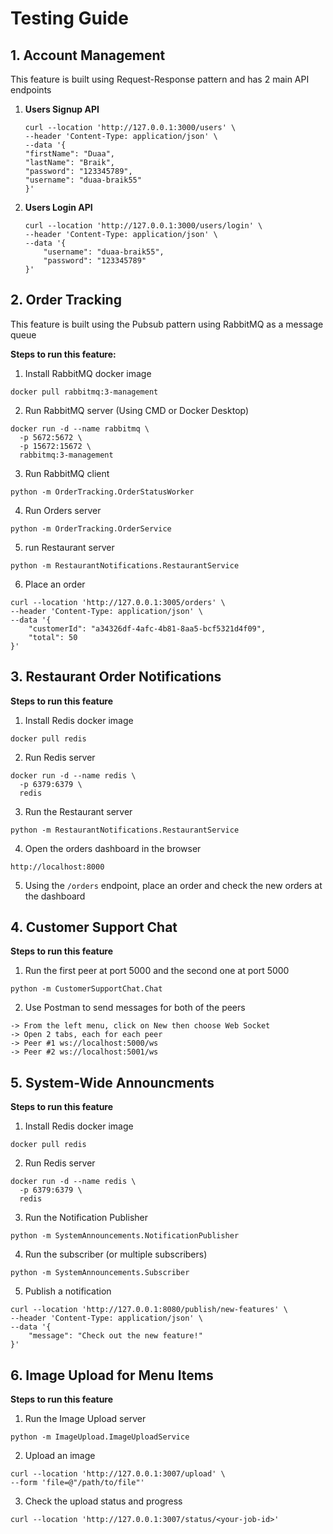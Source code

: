 # Testing Guide

## 1. Account Management

This feature is built using Request-Response pattern and has 2 main API endpoints

1.  **Users Signup API** 
    ```
    curl --location 'http://127.0.0.1:3000/users' \
    --header 'Content-Type: application/json' \
    --data '{
    "firstName": "Duaa",
    "lastName": "Braik",
    "password": "123345789",
    "username": "duaa-braik55"
    }'
    ```

2. **Users Login API**
    ```
    curl --location 'http://127.0.0.1:3000/users/login' \
    --header 'Content-Type: application/json' \
    --data '{
        "username": "duaa-braik55",
        "password": "123345789"
    }'
    ```

## 2. Order Tracking

This feature is built using the Pubsub pattern using RabbitMQ as a message queue

**Steps to run this feature:**

1. Install RabbitMQ docker image
```
docker pull rabbitmq:3-management
```
2. Run RabbitMQ server (Using CMD or Docker Desktop)
```
docker run -d --name rabbitmq \
  -p 5672:5672 \
  -p 15672:15672 \
  rabbitmq:3-management
```

3. Run RabbitMQ client
```
python -m OrderTracking.OrderStatusWorker
```
4. Run Orders server
```
python -m OrderTracking.OrderService
```
5. run Restaurant server
```
python -m RestaurantNotifications.RestaurantService
```
6. Place an order
```
curl --location 'http://127.0.0.1:3005/orders' \
--header 'Content-Type: application/json' \
--data '{
    "customerId": "a34326df-4afc-4b81-8aa5-bcf5321d4f09",
    "total": 50
}'
```

## 3. Restaurant Order Notifications

**Steps to run this feature**

1. Install Redis docker image
```
docker pull redis
```
2. Run Redis server
```
docker run -d --name redis \
  -p 6379:6379 \
  redis
```
3. Run the Restaurant server
```
python -m RestaurantNotifications.RestaurantService
```
4. Open the orders dashboard in the browser
```
http://localhost:8000
``` 
5. Using the `/orders` endpoint, place an order and check the new orders at the dashboard

## 4. Customer Support Chat
**Steps to run this feature**
1. Run the first peer at port 5000 and the second one at port 5000
```
python -m CustomerSupportChat.Chat
```
2. Use Postman to send messages for both of the peers
```
-> From the left menu, click on New then choose Web Socket
-> Open 2 tabs, each for each peer
-> Peer #1 ws://localhost:5000/ws
-> Peer #2 ws://localhost:5001/ws
```
## 5. System-Wide Announcments
**Steps to run this feature**
1. Install Redis docker image
```
docker pull redis
```
2. Run Redis server
```
docker run -d --name redis \
  -p 6379:6379 \
  redis
```
3. Run the Notification Publisher
```
python -m SystemAnnouncements.NotificationPublisher 
```
4. Run the subscriber (or multiple subscribers)
```
python -m SystemAnnouncements.Subscriber
```
5. Publish a notification
```
curl --location 'http://127.0.0.1:8080/publish/new-features' \
--header 'Content-Type: application/json' \
--data '{
    "message": "Check out the new feature!"
}'
```
## 6. Image Upload for Menu Items
**Steps to run this feature**
1. Run the Image Upload server
```
python -m ImageUpload.ImageUploadService
```
2. Upload an image
```
curl --location 'http://127.0.0.1:3007/upload' \
--form 'file=@"/path/to/file"'
```
3. Check the upload status and progress
```
curl --location 'http://127.0.0.1:3007/status/<your-job-id>'
```
